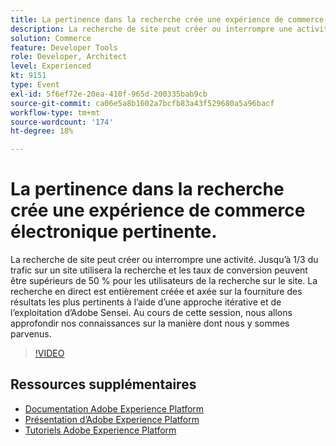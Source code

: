 ```yaml
---
title: La pertinence dans la recherche crée une expérience de commerce électronique pertinente.
description: La recherche de site peut créer ou interrompre une activité. Jusqu’à 1/3 du trafic sur un site utilisera la recherche et les taux de conversion peuvent être supérieurs de 50 % pour les utilisateurs de la recherche sur le site. La recherche en direct est entièrement créée et axée sur la fourniture des résultats les plus pertinents à l’aide d’une approche itérative et de l’exploitation d’Adobe Sensei. Au cours de cette session, nous allons approfondir nos connaissances sur la manière dont nous y sommes parvenus.
solution: Commerce
feature: Developer Tools
role: Developer, Architect
level: Experienced
kt: 9151
type: Event
exl-id: 5f6ef72e-20ea-410f-965d-200335bab9cb
source-git-commit: ca06e5a8b1602a7bcfb83a43f529680a5a96bacf
workflow-type: tm+mt
source-wordcount: '174'
ht-degree: 18%

---
```


# La pertinence dans la recherche crée une expérience de commerce électronique pertinente.

La recherche de site peut créer ou interrompre une activité. Jusqu’à 1/3 du trafic sur un site utilisera la recherche et les taux de conversion peuvent être supérieurs de 50 % pour les utilisateurs de la recherche sur le site. La recherche en direct est entièrement créée et axée sur la fourniture des résultats les plus pertinents à l’aide d’une approche itérative et de l’exploitation d’Adobe Sensei. Au cours de cette session, nous allons approfondir nos connaissances sur la manière dont nous y sommes parvenus.

>[!VIDEO](https://video.tv.adobe.com/v/337579/?quality=12&learn=on&hidetitle=true)

## Ressources supplémentaires

- [Documentation Adobe Experience Platform](https://experienceleague.adobe.com/docs/experience-platform.html?lang=fr)
- [Présentation d’Adobe Experience Platform](https://experienceleague.adobe.com/docs/experience-platform/landing/home.html?lang=fr)
- [Tutoriels Adobe Experience Platform](https://experienceleague.adobe.com/docs/platform-learn/tutorials/overview.html?lang=fr)
